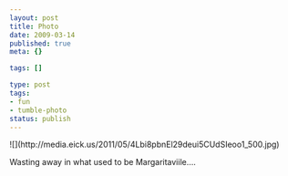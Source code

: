```yaml
---
layout: post
title: Photo
date: 2009-03-14
published: true
meta: {}

tags: []

type: post
tags:
- fun
- tumble-photo
status: publish
---
```

<div class="figure">            ![](http://media.eick.us/2011/05/4Lbi8pbnEl29deui5CUdSIeoo1_500.jpg)        </div>

Wasting away in what used to be Margaritaviile….

